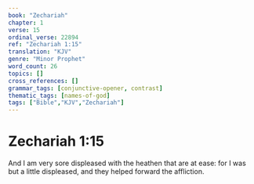 ```yaml
---
book: "Zechariah"
chapter: 1
verse: 15
ordinal_verse: 22894
ref: "Zechariah 1:15"
translation: "KJV"
genre: "Minor Prophet"
word_count: 26
topics: []
cross_references: []
grammar_tags: [conjunctive-opener, contrast]
thematic_tags: [names-of-god]
tags: ["Bible","KJV","Zechariah"]
---
```


# Zechariah 1:15

And I am very sore displeased with the heathen that are at ease: for I was but a little displeased, and they helped forward the affliction.
